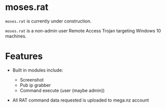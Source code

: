 # moses.rat
`moses.rat` is currently under construction.

`moses.rat` is a non-admin user Remote Access Trojan targeting Windows 10 machines.

# Features
* Built in modules include:
	* Screenshot
	* Pub ip grabber
	* Command execute (user (maybe admin))

* All RAT command data requested is uploaded to mega.nz account
